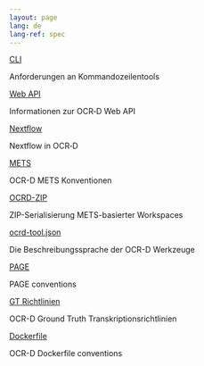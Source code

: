 ```yaml
---
layout: page
lang: de
lang-ref: spec
---
```


<div class="tile is-ancestor">

  <div class="tile is-parent">
    <article class="tile is-child box">
      <p class="title"><a href="/en/spec/cli">CLI</a></p>
      <p class="subtitle">Anforderungen an Kommandozeilentools</p>
    </article>
  </div>

  <div class="tile is-parent">
    <article class="tile is-child box">
      <p class="title"><a href="https://github.com/OCR-D/spec/blob/b6701659eae28c6fd2f08855714de8fe22b114a2/web_api.md">Web API</a></p>
      <p class="subtitle">Informationen zur OCR&#8209;D Web API</p>
    </article>
  </div>

  <div class="tile is-parent">
    <article class="tile is-child box">
      <p class="title"><a href="nextflow">Nextflow</a></p>
      <p class="subtitle">Nextflow in OCR&#8209;D</p>
    </article>
  </div>

</div>

<div class="tile is-ancestor">

  <div class="tile is-parent">
    <article class="tile is-child box">
      <p class="title"><a href="/en/spec/mets">METS</a></p>
      <p class="subtitle">OCR-D METS Konventionen</p>
    </article>
  </div>

  <div class="tile is-parent">
    <article class="tile is-child box">
      <p class="title"><a href="/en/spec/ocrd_zip">OCRD-ZIP</a></p>
      <p class="subtitle">ZIP-Serialisierung METS-basierter Workspaces</p>
    </article>
  </div>

  <div class="tile is-parent">
    <article class="tile is-child box">
      <p class="title"><a href="/en/spec/ocrd_tool">ocrd-tool.json</a></p>
      <p class="subtitle">Die Beschreibungssprache der OCR-D Werkzeuge</p>
    </article>
  </div>

</div>

<div class="tile is-ancestor">

  <div class="tile is-parent">
    <article class="tile is-child box">
      <p class="title"><a href="/en/spec/page">PAGE</a></p>
      <p class="subtitle">PAGE conventions</p>
    </article>
  </div>
  <div class="tile is-parent">
    <article class="tile is-child box">
      <p class="title"><a href="../gt-guidelines/trans">GT Richtlinien</a></p>
      <p class="subtitle">OCR-D Ground Truth Transkriptionsrichtlinien</p>
    </article>
  </div>
  <div class="tile is-parent">
    <article class="tile is-child box">
      <p class="title"><a href="/en/spec/docker">Dockerfile</a></p>
      <p class="subtitle">OCR-D Dockerfile conventions</p>
    </article>
  </div>

</div>
